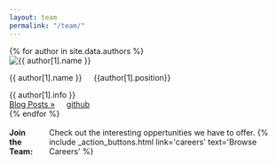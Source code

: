 ```yaml
---
layout: team
permalink: "/team/"
---
```


<div class="authors clearfix">
  {% for author in site.data.authors %}
    <div class="small-4 columns">
      <div class="author row">
        <div class="small-12 columns">
          <div>
            <div class="small-3 columns">
              <img src="{{site.urlimg}}avatars/{{author[1].avatar}}.svg" title="{{ author[1].name }}"/>
            </div>
            <div class="small-9 columns">
              <p class="author-name">{{ author[1].name }}</p>
              <p class="author-position">{{author[1].position}}</p>
            </div>
          </div>
        </div>
        <div class="small-12 columns">
          <span class="author-info">{{ author[1].info }}</span>
        </div>
        <div class="small-12 columns author-links">
          <a class="author-blogs" href="{{ site.url }}/blog/{{ author[1].name }}">Blog Posts »</a>
          <a class="author-github" href="https://github.com/{{ author[1].github }}"> github</a>
        </div>
      </div>
    </div>
  {% endfor %}
</div><!-- /.row -->

<div class="join-the-team row">
  <div class="small-1 columns">&nbsp;</div>
  <div class="small-10 columns label">
    <strong>Join the Team:</Strong> Check out the interesting oppertunities we have to offer.
    {% include _action_buttons.html link='careers' text='Browse Careers' %}
  </div>
  <div class="small-1 columns">&nbsp;</div>
</div>